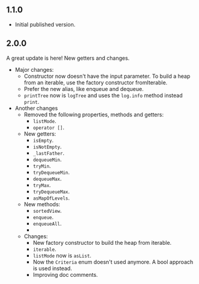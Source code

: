 ## 1.1.0

- Initial published version.

## 2.0.0
A great update is here! New getters and changes.
- Major changes:
  - Constructor now doesn't have the input parameter. To build a heap from an iterable, use the factory constructor fromIterable.
  - Prefer the new alias, like enqueue and dequeue.
  - `printTree` now is `logTree` and uses the `log.info` method instead `print`.
- Another changes
  - Removed the following properties, methods and getters:
    - `listMode`.
    - `operator []`.
  - New getters:
    - `isEmpty`.
    - `isNotEmpty`.
    - `_lastFather`.
    - `dequeueMin`.
    - `tryMin`.
    - `tryDequeueMin`.
    - `dequeueMax`.
    - `tryMax`.
    - `tryDequeueMax`.
    - `asMapOfLevels`.
  - New methods:
    - `sortedView`.
    - `enqueue`.
    - `enqueueAll`.
    - 
  - Changes:
    - New factory constructor to build the heap from iterable.
    - `iterable`.
    - `listMode` now is `asList`.
    - Now the `Criteria` enum doesn't used anymore. A bool approach is used instead.
    - Improving doc comments.